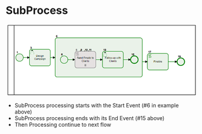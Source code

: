 # SubProcess

![Using Modeler](subProcess1.png)

- SubProcess processing starts with the Start Event (#6 in example above)
- SubProcess processing ends with its End Event (#15 above)
- Then Processing continue to next flow

<div style="clear:both"></div>